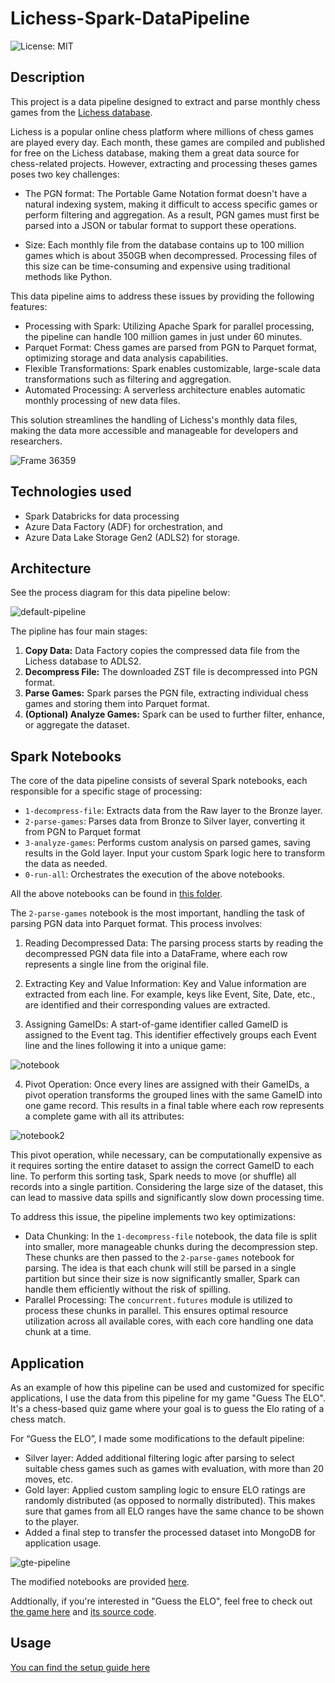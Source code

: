 # Lichess-Spark-DataPipeline

![License: MIT](https://img.shields.io/badge/License-MIT-yellow.svg)

## Description

This project is a data pipeline designed to extract and parse monthly chess games from the [Lichess database](https://database.lichess.org/).

Lichess is a popular online chess platform where millions of chess games are played every day. Each month, these games are compiled and published for free on the Lichess database, making them a great data source for chess-related projects. However, extracting and processing theses games poses two key challenges:

- The PGN format: The Portable Game Notation format doesn't have a natural indexing system, making it difficult to access specific games or perform filtering and aggregation. As a result, PGN games must first be parsed into a JSON or tabular format to support these operations.

- Size: Each monthly file from the database contains up to 100 million games which is about 350GB when decompressed. Processing files of this size can be time-consuming and expensive using traditional methods like Python.

This data pipeline aims to address these issues by providing the following features:

- Processing with Spark: Utilizing Apache Spark for parallel processing, the pipeline can handle 100 million games in just under 60 minutes.
- Parquet Format: Chess games are parsed from PGN to Parquet format, optimizing storage and data analysis capabilities.
- Flexible Transformations: Spark enables customizable, large-scale data transformations such as filtering and aggregation.
- Automated Processing: A serverless architecture enables automatic monthly processing of new data files.

This solution streamlines the handling of Lichess's monthly data files, making the data more accessible and manageable for developers and researchers.

![Frame 36359](https://github.com/user-attachments/assets/fd3f11cb-e94d-4a3e-afc5-d5d12009f913)

## Technologies used

- Spark Databricks for data processing
- Azure Data Factory (ADF) for orchestration, and
- Azure Data Lake Storage Gen2 (ADLS2) for storage.

## Architecture

See the process diagram for this data pipeline below:

![default-pipeline](https://github.com/user-attachments/assets/890c6434-f44d-4acb-973b-e54a56bdf7b1)

The pipline has four main stages:

1. **Copy Data:** Data Factory copies the compressed data file from the Lichess database to ADLS2.
2. **Decompress File:** The downloaded ZST file is decompressed into PGN format.
3. **Parse Games:** Spark parses the PGN file, extracting individual chess games and storing them into Parquet format.
4. **(Optional) Analyze Games:** Spark can be used to further filter, enhance, or aggregate the dataset.

## Spark Notebooks

The core of the data pipeline consists of several Spark notebooks, each responsible for a specific stage of processing:

- `1-decompress-file`: Extracts data from the Raw layer to the Bronze layer.
- `2-parse-games`: Parses data from Bronze to Silver layer, converting it from PGN to Parquet format
- `3-analyze-games`: Performs custom analysis on parsed games, saving results in the Gold layer. Input your custom Spark logic here to transform the data as needed.
- `0-run-all`: Orchestrates the execution of the above notebooks.

All the above notebooks can be found in [this folder](https://github.com/hieuimba/Lichess-Spark-DataPipeline/tree/main/default-pipeline/databricks/notebooks).

The `2-parse-games` notebook is the most important, handling the task of parsing PGN data into Parquet format. This process involves:

1. Reading Decompressed Data: The parsing process starts by reading the decompressed PGN data file into a DataFrame, where each row represents a single line from the original file.

2. Extracting Key and Value Information: Key and Value information are extracted from each line. For example, keys like Event, Site, Date, etc., are identified and their corresponding values are extracted.

3. Assigning GameIDs: A start-of-game identifier called GameID is assigned to the Event tag. This identifier effectively groups each Event line and the lines following it into a unique game:

![notebook](https://github.com/user-attachments/assets/c354bf75-6790-401c-a67c-07c605677c41)

4. Pivot Operation: Once every lines are assigned with their GameIDs, a pivot operation transforms the grouped lines with the same GameID into one game record. This results in a final table where each row represents a complete game with all its attributes:

![notebook2](https://github.com/user-attachments/assets/38b7dfe2-7db9-44c3-b16d-4668341853db)

This pivot operation, while necessary, can be computationally expensive as it requires sorting the entire dataset to assign the correct GameID to each line. To perform this sorting task, Spark needs to move (or shuffle) all records into a single partition. Considering the large size of the dataset, this can lead to massive data spills and significantly slow down processing time.

To address this issue, the pipeline implements two key optimizations:

- Data Chunking: In the `1-decompress-file` notebook, the data file is split into smaller, more manageable chunks during the decompression step. These chunks are then passed to the `2-parse-games` notebook for parsing. The idea is that each chunk will still be parsed in a single partition but since their size is now significantly smaller, Spark can handle them efficiently without the risk of spilling.
- Parallel Processing: The `concurrent.futures` module is utilized to process these chunks in parallel. This ensures optimal resource utilization across all available cores, with each core handling one data chunk at a time.

## Application

As an example of how this pipeline can be used and customized for specific applications, I use the data from this pipeline for my game "Guess The ELO". It's a chess-based quiz game where your goal is to guess the Elo rating of a chess match.

For “Guess the ELO”, I made some modifications to the default pipeline:

- Silver layer: Added additional filtering logic after parsing to select suitable chess games such as games with evaluation, with more than 20 moves, etc.
- Gold layer: Applied custom sampling logic to ensure ELO ratings are randomly distributed (as opposed to normally distributed). This makes sure that games from all ELO ranges have the same chance to be shown to the player.
- Added a final step to transfer the processed dataset into MongoDB for application usage.

![gte-pipeline](https://github.com/user-attachments/assets/c6b5b5eb-ffbb-4804-aa15-d9fcc69a0dce)

The modified notebooks are provided [here](https://github.com/hieuimba/Lichess-Spark-DataPipeline/tree/main/guess-the-elo-pipeline/databricks/notebooks).

Addtionally, if you're interested in "Guess the ELO", feel free to check out [the game here](https://guesstheelo.com) and [its source code](https://github.com/hieuimba/Guess-The-ELO).

## Usage

[You can find the setup guide here](https://github.com/hieuimba/Lichess-Spark-DataPipeline/blob/main/SETUP.md)
